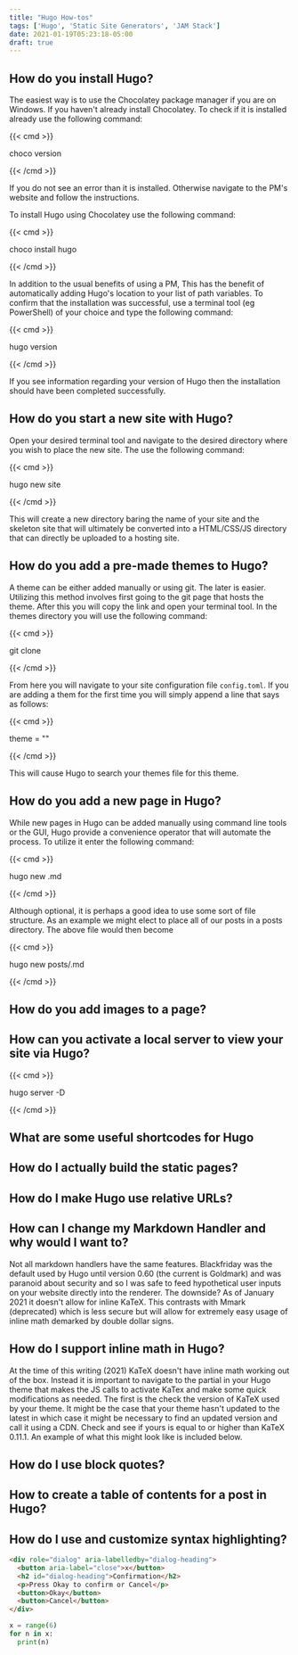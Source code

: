 ```yaml
---
title: "Hugo How-tos"
tags: ['Hugo', 'Static Site Generators', 'JAM Stack']
date: 2021-01-19T05:23:18-05:00
draft: true
---
```


## How do you install Hugo?

The easiest way is to use the Chocolatey package manager if you are on Windows. If you haven't already install Chocolatey. To check if it is installed already use the following command: 

{{< cmd >}}

choco version

{{< /cmd >}}

If you do not see an error than it is installed. Otherwise navigate to the PM's website and follow the instructions.

 To install Hugo using Chocolatey use the following command: 

{{< cmd >}}

choco install hugo

{{< /cmd >}}

In addition to the usual benefits of using a PM, This has the benefit of automatically adding Hugo's location to your list of path variables. To confirm that the installation was successful, use a terminal tool (eg PowerShell) of your choice and type the following command:

{{< cmd >}}

hugo version

{{< /cmd >}}

If you see information regarding your version of Hugo then the installation should have been completed successfully.



## How do you start a new site with Hugo?

Open your desired terminal tool and navigate to the desired directory where you wish to place the new site. The use the following command:

{{< cmd >}}

hugo new site <SITENAME>

{{< /cmd >}}

This will create a new directory baring the name of your site and the skeleton site that will ultimately be converted into a HTML/CSS/JS directory that can directly be uploaded to a hosting site.



## How do you add a pre-made themes to Hugo?

A theme can be either added manually or using git. The later is easier. Utilizing this method involves first going to the git page that hosts the theme. After this you will copy the link and open your terminal tool. In the themes directory you will use the following command:

{{< cmd >}}

git clone <GITURL>

{{< /cmd >}}

From here you will navigate to your site configuration file `config.toml`. If you are adding a them for the first time you will simply append a line that says as follows:

{{< cmd >}}

theme = "<THEMENAME>"

{{< /cmd >}}

This will cause Hugo to search your themes file for this theme. 



## How do you add a new page in Hugo?

While new pages in Hugo can be added manually using command line tools or the GUI, Hugo provide a convenience operator that will automate the process. To utilize it enter the following command:

{{< cmd >}}

hugo new <POSTNAME>.md

{{< /cmd >}}



Although optional, it is perhaps a good idea to use some sort of file structure. As an example we might elect to place all of our posts in a posts directory. The above file would then become

{{< cmd >}}

hugo new posts/<POSTNAME>.md

{{< /cmd >}}



## How do you add images to a page?



## How can you activate a local server to view your site via Hugo?

{{< cmd >}}

hugo server -D

{{< /cmd >}}



## What are some useful shortcodes for Hugo







## How do I actually build the static pages?



## How do I make Hugo use relative URLs?



## How can I change my Markdown Handler and why would I want to?

 Not all markdown handlers have the same features. Blackfriday was the default used by Hugo until version 0.60 (the current is Goldmark) and was paranoid about security and so I was safe to feed hypothetical user inputs on your website directly into the renderer. The downside? As of January 2021 it doesn't allow for inline KaTeX. This contrasts with Mmark (deprecated) which is less secure but will allow for extremely easy usage of inline math demarked by double dollar signs.



## How do I support inline math in Hugo?

At the time of this writing (2021) KaTeX doesn't have inline math working out of the box. Instead it is important to navigate to the partial in your Hugo theme that makes the JS calls to activate KaTex and make some quick modifications as needed. The first is the check the version of KaTeX used by your theme. It might be the case that your theme hasn't updated to the latest in which case it might be necessary to find an updated version and call it using a CDN. Check and see if yours is equal to or higher than KaTeX 0.11.1. An example of what this might look like is included below.




<!-- Katex css -->
<link rel="stylesheet" href="https://cdn.jsdelivr.net/npm/katex@0.11.1/dist/katex.min.css" integrity="sha384-zB1R0rpPzHqg7Kpt0Aljp8JPLqbXI3bhnPWROx27a9N0Ll6ZP/+DiW/UqRcLbRjq" crossorigin="anonymous">

<!-- The loading of KaTeX is deferred to speed up page rendering -->

<script defer src="https://cdn.jsdelivr.net/npm/katex@0.11.1/dist/katex.min.js" integrity="sha384-y23I5Q6l+B6vatafAwxRu/0oK/79VlbSz7Q9aiSZUvyWYIYsd+qj+o24G5ZU2zJz" crossorigin="anonymous"></script>


<!-- To automatically render math in text elements, include the auto-render extension: -->

<script defer src="https://cdn.jsdelivr.net/npm/katex@0.11.1/dist/contrib/auto-render.min.js" integrity="sha384-kWPLUVMOks5AQFrykwIup5lo0m3iMkkHrD0uJ4H5cjeGihAutqP0yW0J6dpFiVkI"
crossorigin="anonymous"
onload='renderMathInElement(document.body);'></script




Next you will want to call a short script (after the one that call KaTeX) which will modify the delimiters. 

    document.addEventListener("DOMContentLoaded", function() {
        renderMathInElement(document.body, {
            delimiters: [
                {left: "$$", right: "$$", display: true},
                {left: "$", right: "$", display: false}
            ]
        });
    });
</script>


## How do I use block quotes?



## How to create a table of contents for a post in Hugo?



## How do I use and customize syntax highlighting?

```html
<div role="dialog" aria-labelledby="dialog-heading">
  <button aria-label="close">x</button>
  <h2 id="dialog-heading">Confirmation</h2>
  <p>Press Okay to confirm or Cancel</p>
  <button>Okay</button>
  <button>Cancel</button>
</div>
```

```python
x = range(6)
for n in x:
  print(n)
```